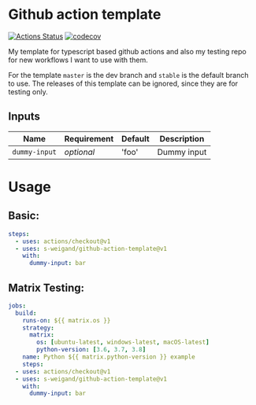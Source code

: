 # Github action template

[![Actions Status](https://github.com/s-weigand/github-action-template/workflows/Tests/badge.svg)](https://github.com/s-weigand/github-action-template/actions)
[![codecov](https://codecov.io/gh/s-weigand/github-action-template/branch/master/graph/badge.svg)](https://codecov.io/gh/s-weigand/github-action-template)

My template for typescript based github actions and also my testing repo for new workflows I want to use with them.

For the template `master` is the dev branch and `stable` is the default branch to use.
The releases of this template can be ignored, since they are for testing only.

## Inputs

| Name          | Requirement | Default | Description |
| ------------- | ----------- | ------- | ----------- |
| `dummy-input` | _optional_  | 'foo'   | Dummy input |

# Usage

## Basic:

```yaml
steps:
  - uses: actions/checkout@v1
  - uses: s-weigand/github-action-template@v1
    with:
      dummy-input: bar
```

## Matrix Testing:

```yaml
jobs:
  build:
    runs-on: ${{ matrix.os }}
    strategy:
      matrix:
        os: [ubuntu-latest, windows-latest, macOS-latest]
        python-version: [3.6, 3.7, 3.8]
    name: Python ${{ matrix.python-version }} example
    steps:
  - uses: actions/checkout@v1
  - uses: s-weigand/github-action-template@v1
    with:
      dummy-input: bar
```
